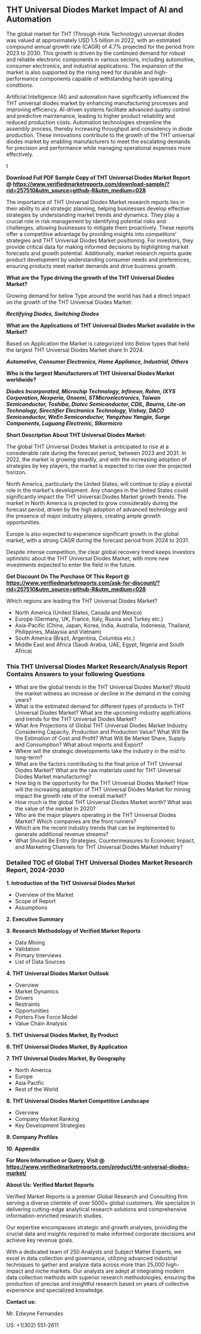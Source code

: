 <h2>THT Universal Diodes Market Impact of AI and Automation</h2><p>The global market for THT (Through-Hole Technology) universal diodes was valued at approximately USD 1.5 billion in 2022, with an estimated compound annual growth rate (CAGR) of 4.7% projected for the period from 2023 to 2030. This growth is driven by the continued demand for robust and reliable electronic components in various sectors, including automotive, consumer electronics, and industrial applications. The expansion of the market is also supported by the rising need for durable and high-performance components capable of withstanding harsh operating conditions.</p><p>Artificial Intelligence (AI) and automation have significantly influenced the THT universal diodes market by enhancing manufacturing processes and improving efficiency. AI-driven systems facilitate advanced quality control and predictive maintenance, leading to higher product reliability and reduced production costs. Automation technologies streamline the assembly process, thereby increasing throughput and consistency in diode production. These innovations contribute to the growth of the THT universal diodes market by enabling manufacturers to meet the escalating demands for precision and performance while managing operational expenses more effectively.</p>t</p><p id="" class=""><strong>Download Full PDF Sample Copy of THT Universal Diodes Market Report @ <a href="https://www.verifiedmarketreports.com/download-sample/?rid=257510&utm_source=github-R&utm_medium=028" target="_blank">https://www.verifiedmarketreports.com/download-sample/?rid=257510&utm_source=github-R&utm_medium=028</a></strong></p><p>The importance of&nbsp;THT Universal Diodes Market research reports lies in their ability to aid strategic planning, helping businesses develop effective strategies by understanding market trends and dynamics. They play a crucial role in risk management by identifying potential risks and challenges, allowing businesses to mitigate them proactively. These reports offer a competitive advantage by providing insights into competitors' strategies and THT Universal Diodes Market positioning. For investors, they provide critical data for making informed decisions by highlighting market forecasts and growth potential. Additionally, market research reports guide product development by understanding consumer needs and preferences, ensuring products meet market demands and drive business growth.</p><p><strong>What are the&nbsp;Type driving the growth of the THT Universal Diodes Market?</strong></p><p id="" class="">Growing demand for below Type around the world has had a direct impact on the growth of the THT Universal Diodes Market:</p><em><strong>Rectifying Diodes, Switching Diodes</strong></em></p><strong>What are the&nbsp;Applications&nbsp;of THT Universal Diodes Market available in the Market?</strong></p><p id="" class="">Based on Application the Market is categorized into Below types that held the largest THT Universal Diodes Market share In 2024.</p><em><strong>Automotive, Consumer Electronics, Home Appliance, Industrial, Others</strong></em></p><strong>Who is the largest Manufacturers of THT Universal Diodes Market worldwide?</strong></p><p><em><strong>Diodes Incorporated, Microchip Technology, Infineon, Rohm, IXYS Corporation, Nexperia, Onsemi, STMicroelectronics, Taiwan Semiconductor, Toshiba, Diotec Semiconductor, CDIL, Bourns, Lite-on Technology, Sirectifier Electronics Technology, Vishay, DACO Semiconductor, WeEn Semiconductor, Yangzhou Yangjie, Surge Components, Luguang Electronic, Slkormicro</strong></em></p><p id="" class=""><strong>Short Description About THT Universal Diodes Market:</strong></p><p>The global THT Universal Diodes Market is anticipated to rise at a considerable rate during the forecast period, between 2023 and 2031. In 2022, the market is growing steadily, and with the increasing adoption of strategies by key players, the market is expected to rise over the projected horizon.</p><p>North America, particularly the United States, will continue to play a pivotal role in the market's development. Any changes in the United States could significantly impact the THT Universal Diodes Market growth trends. The market in North America is projected to grow considerably during the forecast period, driven by the high adoption of advanced technology and the presence of major industry players, creating ample growth opportunities.</p><p>Europe is also expected to experience significant growth in the global market, with a strong CAGR during the forecast period from 2024 to 2031.</p><p>Despite intense competition, the clear global recovery trend keeps investors optimistic about the THT Universal Diodes Market, with more new investments expected to enter the field in the future.</p><p id="" class=""><strong>Get Discount On The Purchase Of This Report @ <a href="https://www.verifiedmarketreports.com/ask-for-discount/?rid=257510&utm_source=github-R&utm_medium=028" target="_blank">https://www.verifiedmarketreports.com/ask-for-discount/?rid=257510&utm_source=github-R&utm_medium=028</a></strong></p>Which regions are leading the THT Universal Diodes Market?</p><ul><li>North America (United States, Canada and Mexico)</li><li>Europe (Germany, UK, France, Italy, Russia and Turkey etc.)</li><li>Asia-Pacific (China, Japan, Korea, India, Australia, Indonesia, Thailand, Philippines, Malaysia and Vietnam)</li><li>South America (Brazil, Argentina, Columbia etc.)</li><li>Middle East and Africa (Saudi Arabia, UAE, Egypt, Nigeria and South Africa)</li></ul><h3 id="" class="">This THT Universal Diodes Market Research/Analysis Report Contains Answers to your following Questions</h3><ul><li>What are the global trends in the THT Universal Diodes Market? Would the market witness an increase or decline in the demand in the coming years?</li><li>What is the estimated demand for different types of products in THT Universal Diodes Market? What are the upcoming industry applications and trends for the THT Universal Diodes Market?</li><li>What Are Projections of Global THT Universal Diodes Market Industry Considering Capacity, Production and Production Value? What Will Be the Estimation of Cost and Profit? What Will Be Market Share, Supply and Consumption? What about imports and Export?</li><li>Where will the strategic developments take the industry in the mid to long-term?</li><li>What are the factors contributing to the final price of THT Universal Diodes Market? What are the raw materials used for THT Universal Diodes Market manufacturing?</li><li>How big is the opportunity for the THT Universal Diodes Market? How will the increasing adoption of THT Universal Diodes Market for mining impact the growth rate of the overall market?</li><li>How much is the global THT Universal Diodes Market worth? What was the value of the market In 2020?</li><li>Who are the major players operating in the THT Universal Diodes Market? Which companies are the front runners?</li><li>Which are the recent industry trends that can be implemented to generate additional revenue streams?</li><li>What Should Be Entry Strategies, Countermeasures to Economic Impact, and Marketing Channels for THT Universal Diodes Market Industry?</li></ul><h3 id="" class="">Detailed TOC of Global THT Universal Diodes Market Research Report, 2024-2030</h3><p id="" class=""><strong>1. Introduction of the THT Universal Diodes Market</strong></p><ul><li>Overview of the Market</li><li>Scope of Report</li><li>Assumptions</li></ul><p id="" class=""><strong>2. Executive Summary</strong></p><p id="" class=""><strong>3. Research Methodology of Verified Market Reports</strong></p><ul><li>Data Mining</li><li>Validation</li><li>Primary Interviews</li><li>List of Data Sources</li></ul><p id="" class=""><strong>4. THT Universal Diodes Market Outlook</strong></p><ul><li>Overview</li><li>Market Dynamics</li><li>Drivers</li><li>Restraints</li><li>Opportunities</li><li>Porters Five Force Model</li><li>Value Chain Analysis</li></ul><p id="" class=""><strong>5. THT Universal Diodes Market, By Product</strong></p><p id="" class=""><strong>6. THT Universal Diodes Market, By Application</strong></p><p id="" class=""><strong>7. THT Universal Diodes Market, By Geography</strong></p><ul><li>North America</li><li>Europe</li><li>Asia Pacific</li><li>Rest of the World</li></ul><p id="" class=""><strong>8. THT Universal Diodes Market Competitive Landscape</strong></p><ul><li>Overview</li><li>Company Market Ranking</li><li>Key Development Strategies</li></ul><p id="" class=""><strong>9. Company Profiles</strong></p><p id="" class=""><strong>10. Appendix</strong></p><p id="" class=""><strong>For More Information or Query, Visit @ <a href="https://www.verifiedmarketreports.com/product/tht-universal-diodes-market/" target="_blank">https://www.verifiedmarketreports.com/product/tht-universal-diodes-market/</a></strong></p><p id="" class=""><strong>About Us: Verified Market Reports</strong></p><p id="" class="">Verified Market Reports is a premier Global Research and Consulting firm serving a diverse clientele of over 5000+ global customers. We specialize in delivering cutting-edge analytical research solutions and comprehensive information-enriched research studies.</p><p id="" class="">Our expertise encompasses strategic and growth analyses, providing the crucial data and insights required to make informed corporate decisions and achieve key revenue goals.</p><p id="" class="">With a dedicated team of 250 Analysts and Subject Matter Experts, we excel in data collection and governance, utilizing advanced industrial techniques to gather and analyze data across more than 25,000 high-impact and niche markets. Our analysts are adept at integrating modern data collection methods with superior research methodologies, ensuring the production of precise and insightful research based on years of collective experience and specialized knowledge.</p><p id="" class=""><strong>Contact us:</strong></p><p id="" class="">Mr. Edwyne Fernandes</p><p id="" class="">US: +1(302) 551-2611</p>